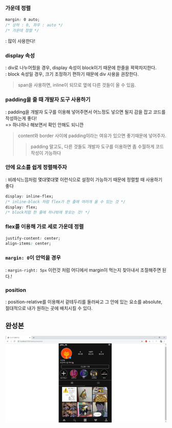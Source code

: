 ### 가운데 정렬
``` css
margin: 0 auto;
/* 상하 : 0, 좌우 : auto */
/* 가운데 정렬 */ 
```
: 많이 사용한다!

### display 속성
: div로 나누어줬을 경우, display 속성이 block이기 때문에 한줄을 꽉꽉차지한다.\
: block 속성일 경우, 크기 조정하기 편하기 때문에 div 사용을 권장한다.
> span을 사용하면, inline이 되므로 옆에 다른 것들이 올 수 있음.

### padding을 줄 때 개발자 도구 사용하기
: padding을 개발자 도구를 이용해 넣어주면서 어느정도 넣으면 될지 감을 잡고 코드를 작성하는게 좋다!\
=> 하나하나 해보면서 확인 안해도 되니깐
> content와 border 사이에 padding이라는 여유가 있으면 좋기때문에 넣어주자.
>> padding 말고도, 다른 것들도 개발자 도구를 이용하면 좀 수월하게 코드 작성이 가능하다


### 안에 요소를 쉽게 정렬해주자
: 비례식느낌처럼 몇대몇대몇 이런식으로 설정이 가능하기 때문에 정렬할 때 사용하기 좋다
``` css
display: inline-flex;
/* inline-block 처럼 flex가 한 줄에 여러개 올 수 있는 것 */
display: flex;
/* block처럼 한 줄에 하나밖에 못오는 것! */
```

### flex를 이용해 가로 세로 가운데 정렬
``` css
justify-content: center;
align-items: center;
```

### ```margin: 0```이 안먹을 경우
: ```margin-right: 5px``` 이런것 처럼 어디에서 margin이 먹는지 찾아내서 조절해주면 된다.!

### position
: position-relative를 이용해서 겉테두리를 둘러싸고 그 안에 있는 요소를 absolute, 절대적으로 내가 원하는 곳에 배치시킬 수 있다.

## 완성본
<img src="/Likelion/img/insta.PNG">